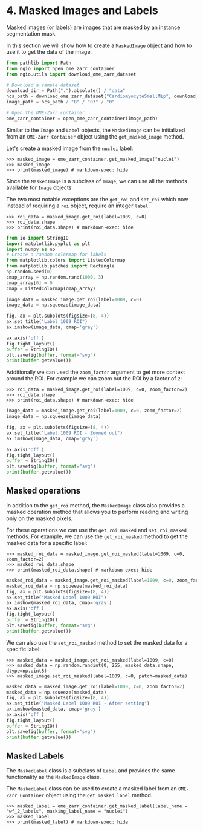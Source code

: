 # 4. Masked Images and Labels

Masked images (or labels) are images that are masked by an instance segmentation mask.

In this section we will show how to create a `MaskedImage` object and how to use it to get the data of the image.

```python exec="true" session="masked_images"
from pathlib import Path
from ngio import open_ome_zarr_container
from ngio.utils import download_ome_zarr_dataset

# Download a sample dataset
download_dir = Path(".").absolute() / "data" 
hcs_path = download_ome_zarr_dataset("CardiomyocyteSmallMip", download_dir=download_dir)
image_path = hcs_path / "B" / "03" / "0"

# Open the OME-Zarr container
ome_zarr_container = open_ome_zarr_container(image_path)
```

Similar to the `Image` and `Label` objects, the `MaskedImage` can be initialized from an `OME-Zarr Container` object using the `get_masked_image` method.

Let's create a masked image from the `nuclei` label:

```pycon exec="true" source="console" session="masked_images"
>>> masked_image = ome_zarr_container.get_masked_image("nuclei")
>>> masked_image
>>> print(masked_image) # markdown-exec: hide
```

Since the `MaskedImage` is a subclass of `Image`, we can use all the methods available for `Image` objects.

The two most notable exceptions are the `get_roi` and `set_roi` which now instead of requiring a `roi` object, require an integer `label`.

```pycon exec="true" source="console" session="masked_images"
>>> roi_data = masked_image.get_roi(label=1009, c=0)
>>> roi_data.shape
>>> print(roi_data.shape) # markdown-exec: hide
```

```python exec="1" html="1" session="masked_images"
from io import StringIO
import matplotlib.pyplot as plt
import numpy as np
# Create a random colormap for labels
from matplotlib.colors import ListedColormap
from matplotlib.patches import Rectangle
np.random.seed(0)
cmap_array = np.random.rand(1000, 3)
cmap_array[0] = 0
cmap = ListedColormap(cmap_array)

image_data = masked_image.get_roi(label=1009, c=0)
image_data = np.squeeze(image_data)

fig, ax = plt.subplots(figsize=(8, 4))
ax.set_title("Label 1009 ROI")
ax.imshow(image_data, cmap='gray')

ax.axis('off')
fig.tight_layout()
buffer = StringIO()
plt.savefig(buffer, format="svg")
print(buffer.getvalue())
```

Additionally we can used the `zoom_factor` argument to get more context around the ROI.
For example we can zoom out the ROI by a factor of `2`:

```pycon exec="true" source="console" session="masked_images"
>>> roi_data = masked_image.get_roi(label=1009, c=0, zoom_factor=2)
>>> roi_data.shape
>>> print(roi_data.shape) # markdown-exec: hide
```

```python exec="1" html="1" session="masked_images"
image_data = masked_image.get_roi(label=1009, c=0, zoom_factor=2)
image_data = np.squeeze(image_data)

fig, ax = plt.subplots(figsize=(8, 4))
ax.set_title("Label 1009 ROI - Zoomed out")
ax.imshow(image_data, cmap='gray')

ax.axis('off')
fig.tight_layout()
buffer = StringIO()
plt.savefig(buffer, format="svg")
print(buffer.getvalue())
```

## Masked operations

In addition to the `get_roi` method, the `MaskedImage` class also provides a masked operation method that allows you to perform reading and writing only on the masked pixels.

For these operations we can use the `get_roi_masked` and `set_roi_masked` methods.
For example, we can use the `get_roi_masked` method to get the masked data for a specific label:

```pycon exec="true" source="console" session="masked_images"
>>> masked_roi_data = masked_image.get_roi_masked(label=1009, c=0, zoom_factor=2)
>>> masked_roi_data.shape
>>> print(masked_roi_data.shape) # markdown-exec: hide
```

```python exec="1" html="1" session="masked_images"
masked_roi_data = masked_image.get_roi_masked(label=1009, c=0, zoom_factor=2)
masked_roi_data = np.squeeze(masked_roi_data)
fig, ax = plt.subplots(figsize=(8, 4))
ax.set_title("Masked Label 1009 ROI")
ax.imshow(masked_roi_data, cmap='gray')
ax.axis('off')
fig.tight_layout()
buffer = StringIO()
plt.savefig(buffer, format="svg")
print(buffer.getvalue())
```

We can also use the `set_roi_masked` method to set the masked data for a specific label:

```pycon exec="true" source="console" session="masked_images"
>>> masked_data = masked_image.get_roi_masked(label=1009, c=0)
>>> masked_data = np.random.randint(0, 255, masked_data.shape, dtype=np.uint8)
>>> masked_image.set_roi_masked(label=1009, c=0, patch=masked_data)
```

```python exec="1" html="1" session="masked_images"
masked_data = masked_image.get_roi(label=1009, c=0, zoom_factor=2)
masked_data = np.squeeze(masked_data)
fig, ax = plt.subplots(figsize=(8, 4))
ax.set_title("Masked Label 1009 ROI - After setting")
ax.imshow(masked_data, cmap='gray')
ax.axis('off')
fig.tight_layout()
buffer = StringIO()
plt.savefig(buffer, format="svg")
print(buffer.getvalue())
```

## Masked Labels

The `MaskedLabel` class is a subclass of `Label` and provides the same functionality as the `MaskedImage` class.

The `MaskedLabel` class can be used to create a masked label from an `OME-Zarr Container` object using the `get_masked_label` method.

```pycon exec="true" source="console" session="masked_images"
>>> masked_label = ome_zarr_container.get_masked_label(label_name = "wf_2_labels", masking_label_name = "nuclei")
>>> masked_label
>>> print(masked_label) # markdown-exec: hide
```
